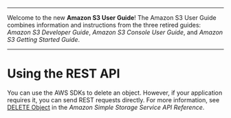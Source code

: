 --------

Welcome to the new **Amazon S3 User Guide**\! The Amazon S3 User Guide combines information and instructions from the three retired guides: *Amazon S3 Developer Guide*, *Amazon S3 Console User Guide*, and *Amazon S3 Getting Started Guide*\.

--------

# Using the REST API<a name="DeletingAnObjectsUsingREST"></a>

You can use the AWS SDKs to delete an object\. However, if your application requires it, you can send REST requests directly\. For more information, see [DELETE Object](https://docs.aws.amazon.com/AmazonS3/latest/API/RESTObjectDELETE.html) in the *Amazon Simple Storage Service API Reference*\. 